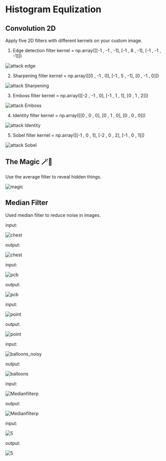 # Histogram Equlization

## Convolution 2D

Apply five 2D filters with different kernels on your custom image.

  1. Edge detection filter
  kernel = np.array([[-1 , -1 , -1],
                   [-1 ,  8 , -1],
                   [-1 , -1 , -1]])
                   
![attack edge](https://user-images.githubusercontent.com/43343453/236635058-5fc34da3-7689-4ea7-8eff-90fc543f66ea.jpg)

  2. Sharpening filter
  kernel = np.array([[0  , -1 ,  0],
                   [-1 ,  5 , -1],
                   [0  , -1 ,  0]])

![attack Sharpening](https://user-images.githubusercontent.com/43343453/236635103-ca897904-4b1d-4566-8540-f7c124e0a403.jpg)

  3. Emboss filter
  kernel = np.array([[-2 , -1 ,  0],
                   [-1 ,  1 ,  1],
                   [0  ,  1 ,  2]])

![attack Emboss](https://user-images.githubusercontent.com/43343453/236635137-1a03a696-c141-40c7-ba29-782d0599527c.jpg)

  4. Identity filter
kernel = np.array([[0  ,  0 ,  0],
                   [0  ,  1 ,  0],
                   [0  ,  0 ,  0]])
 
 ![attack Identity](https://user-images.githubusercontent.com/43343453/236635210-c65354d0-987f-40d7-ab38-3447dfb24243.jpg)
                   
 5. Sobel filter
kernel = np.array([[-1  ,  0 ,  1],
                   [-2  ,  0 ,  2],
                   [-1  ,  0 ,  1]])

![attack Sobel](https://user-images.githubusercontent.com/43343453/236635237-8f3ae5e2-927b-40f5-ac3f-f0180facec7d.jpg)


## The Magic 🪄🔮

Use the average filter to reveal hidden things.

![magic](https://user-images.githubusercontent.com/43343453/236635326-d375abf9-d902-4bc9-bfdc-b456674de264.png)

## Median Filter

Used median filter to reduce noise in images.

input:

![chest](https://user-images.githubusercontent.com/43343453/236635387-bba994a0-67ab-4be4-8c48-6bb677dbf2d1.jpg)

output:

![chest](https://user-images.githubusercontent.com/43343453/236635403-094e99d8-7a56-4ca9-bc56-0b16be00920f.jpg)


input:

![pcb](https://user-images.githubusercontent.com/43343453/236635493-1dae62fb-2d5c-40a9-bc8f-048af44d04f1.jpg)

output:

![pcb](https://user-images.githubusercontent.com/43343453/236635476-b8cd8f37-a869-42f2-84e6-9f76085c182b.jpg)

input:

![point](https://user-images.githubusercontent.com/43343453/236635522-2b014f12-7348-496c-b4a8-0d6456ab5cf1.jpg)

output:

![point](https://user-images.githubusercontent.com/43343453/236635538-980c5753-c4ad-4358-ad8b-dd8f03f54d06.jpg)

input:

![balloons_noisy](https://user-images.githubusercontent.com/43343453/236635566-9dd2b938-56b6-432e-9343-9d60fc001502.png)

output:

![balloons](https://user-images.githubusercontent.com/43343453/236635554-507095c5-0d28-4d67-a436-b25e7af7ce1b.jpg)

input:

![Medianfilterp](https://user-images.githubusercontent.com/43343453/236635578-7be091a9-a45d-419f-b046-d297847e182a.png)

output:

![Medianfilterp](https://user-images.githubusercontent.com/43343453/236635585-59cf7331-47bd-4681-b733-26e41fd83c51.jpg)


input:

![5](https://user-images.githubusercontent.com/43343453/236635616-180a5dae-4e75-4544-9d1b-eaafd409fd95.png)

output:

![5](https://user-images.githubusercontent.com/43343453/236635603-7ece2f92-5a71-4c4c-8fa4-b98833496177.jpg)

